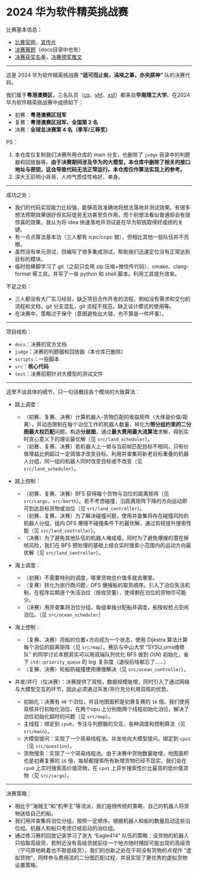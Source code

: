 # 2024 华为软件精英挑战赛

比赛基本信息：

- [比赛官网](https://developer.huaweicloud.com/codecraft2024)，[宣传片](https://wap.peopleapp.com/video/rmh40901762/rmh40901762)
- [决赛赛题](https://bbs.huaweicloud.com/forum/thread-02107148304313640001-1-1.html)（docs目录中也有）
- [决赛获奖名单](https://competition.huaweicloud.com/advance/1000042021/html13)，[决赛颁奖推文](https://mp.weixin.qq.com/s?__biz=MzIyMjAwNTU2Mg==&mid=2651077568&idx=2&sn=c7c8af782f809f2f89ee25b5e2aaed81&chksm=f3c48b95c4b302834c3c61c31cb186cf02ea9b1a466a97027121aaaaf5f8b90b96c27b09a168&mpshare=1&scene=2&srcid=0429mxdk36FwhpDmRiD7EQzJ&sharer_shareinfo=9a749603b1f7caea014b25fb36ba9d42&sharer_shareinfo_first=9a749603b1f7caea014b25fb36ba9d42#rd)

------

这是 2024 华为软件精英挑战赛 **“适可而止矣，涓埃之事，亦央原神”** 队的决赛代码。

我们属于**粤港澳赛区**，三名队员（[cq](https://github.com/OrangeQi-CQ)、[yhf](https://github.com/yhf4aspe)、[xsf](https://github.com/zzwtx)）都来自**华南理工大学**。在2024华为软件精英挑战赛中成绩如下：

- 初赛：**粤港澳赛区冠军**
- 复赛：**粤港澳赛区冠军、全国第 2 名**
- 决赛：**全球总决赛第 4 名（季军/三等奖）**


PS：
1. 本仓库仅复制我们决赛所用仓库的 main 分支，也删除了 `judge` 目录中的判题器和回放器等。**由于决赛期间涉及华为的大模型，本仓库中删除了相关的接口地址与密钥，这会导致代码无法正常运行。本仓库仅作算法实现上的参考。**
2. 深大王前明小哥哥，人帅气质佳性格好，单身。

------

成功之处：

- 我们的代码实现能力比较强，能够高效准确地将想法落地并测试效果。有很多想法预期效果很好但实际徒劳无功甚至负作用，而个别想法看似普通却会有很惊喜的效果。我认为将 idea 快速落地并测试是在华为软挑取得好成绩的关键。
- 有一点点算法基本功（三人都有 icpc/ccpc 银），但相比其他一些队伍并不亮眼。
- 虽然没有单元测试，但编写了很多集成测试，帮助我们迅速定位没有正常达到目标的模块。
- 临时抱佛脚学习了 git（之前只会用 zip 压缩+微信传代码）、cmake、clang-format 等工具，并写了一些 python 和 shell 脚本。利用工具提升效率。

不足之处：

- 三人都没有大厂实习经验，缺乏项目合作开发的流程。例如没有需求和交付的流程和文档，git 分支混乱，git 流程不规范，缺乏设计模式的使用等。
- 在决赛中，策略过于保守（意图避免出大错，也不算是一件坏事）。

------

项目结构：
- `docs`：决赛的官方文档
- `judge`：决赛的判题器和回放器（本仓库已删除）
- `scripts`：一些脚本
- `src`：**核心代码**
- `test`：决赛前期针对大模型的测试文件

------

这里不谈具体的细节，只一句话概括各个模块的大致算法：

- 路上调度：
    - （初赛、复赛、决赛）计算机器人-货物匹配的收益矩阵（大体是价值/距离），并动态限制在每个泊位工作的机器人数量，转化为**带分组约束的二分图最大权匹配**问题。构造**分层图**，通过**最大费用最大流算法**求解，得到实时贪心意义下的理论最优解（见 `src/land_scheduler`）。
    - （初赛、复赛、决赛）若机器人上一帧与当前帧匹配目标不相同，只有价值增益比例超过一定阈值才改变目标。利用并查集将新老目标重叠的机器人分组，同一组的机器人同时改变目标或不改变（见 `src/land_scheduler`）。

- 路上控制：
    - （初赛、复赛、决赛）BFS 获得每个货物与泊位的距离矩阵（见 `src/cargo`，`src/berth`）。若不考虑碰撞，沿距离矩阵下降的方向运动即可到达目标货物或泊位（见 `src/land_controller`）。
    - （初赛、复赛、决赛）为了解决碰撞问题，使用并查集将存在碰撞风险的机器人分组，组内 DFS 爆搜不碰撞条件下的最优解，通过剪枝提升搜索性能（见 `src/land_controller`）。
    - （决赛）为了避免其他队伍的机器人堵成墙，同时为了避免爆搜的潜在掉帧风险，我们在 BFS 预处理的基础上结合实时搜索小范围内的运动方向最优解（见 `src/land_controller`）。
- 海上调度：
    - （初赛）不需要特别的调度，哪里货物总价值多就去哪里。
    - （复赛）转化为旅行商问题，DFS 爆搜船的取货顺序。引入了泊位失活机制，在程序后期逐个失活泊位（按收货量），使得剩在泊位的货物尽可能少。
    - （决赛）用并查集将泊位分组，每组单独分配船并调度，船按权抢占空闲泊位。（见 `src/ocean_scheduler`）
- 海上控制：
    - （复赛、决赛）将船的位置+方向视为一个状态，使用 Dijkstra 算法计算每个泊位的距离矩阵（见 `src/map`）。赛后与中山大学 “SYSU_oms维修队” 的同学讨论本题其实可以用双端队列优化 BFS 做到 $O(N)$ 初始化，省下 `std::priority_queue` 的 $\log$ 复杂度（退役后啥都忘了……）
    - （复赛、决赛）轮船防碰撞使用爆搜解决（见 `src/ocean_controller`）。

- 并发/并行（仅决赛）：决赛提供了双核，数据规模陡增，同时引入了通过网络与大模型交互的环节，因此必须通过并发/并行充分利用双核的优势。
    - 初始化：决赛有 `48`  个泊位，并且地图面积是初赛复赛的 `16` 倍。我们使用双核并行初始化泊位，在两个cpu 上分别跑两个线程初始化泊位，解决了泊位初始化超时的问题（见 `src/map`）。
    - 主线程：绑定到 `cpu0`，专注与判题器的交互、各种调度和控制算法（见 `src/main`）。
    - 大模型提问：实现了一个简易线程池。并发地向大模型提问。绑定到 `cpu1`（见 `src/question`）。
    - 货物搜索：实现了一个简易线程池。由于决赛中货物数量陡增，地图面积也是初赛复赛的 `16` 倍，每帧都搜索所有新增货物已经不现实。我们会在 `cpu0` 上实时搜索高价值货物，在 `cpu1` 上异步搜索性价比最高的低价值货物（见 `src/cargo`）。

------

决赛策略：

- 相比于“海贼王”和“机甲王”等流派，我们是很传统的策略，自己的机器人将货物送给自己的船。
- 我们用并查集将泊位分组，按照一定顺序，根据机器人和船的数量启动这些泊位组。机器人和船只考虑已经启动的泊位组。
- 通过练习赛的回放记录学习了浙大 “Eagle414” 队伍的策略：没货物的机器人只拾取高级货，若附近没有高级货就前往一个地方随时捕捉可能出现的高级货（宁可原地耗着也不取低级货）。我们的创新之处在于将没有货物的点视作 “虚拟货物”，同样参与费用流的二分图匹配过程，并且实现了更优秀的虚拟货物设置策略。